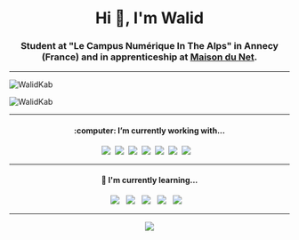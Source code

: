 <h1 align="center">Hi 👋, I'm Walid</h1>
<h3 align="center">Student at "Le Campus Numérique In The Alps" in Annecy (France) and in apprenticeship at <a href="https://maisondunet.com/">Maison du Net</a>.</h3>

***
<p><img align="center" src="https://github-readme-stats.vercel.app/api/top-langs?username=WalidKab&show_icons=true&locale=en&layout=compact" alt="WalidKab" /></p>

<p><img align="center" src="https://github-readme-stats.vercel.app/api?username=WalidKab&show_icons=true&locale=en" alt="WalidKab" /></p>
</div>

***
<div align='center'>
<h4>:computer: I’m currently working with...</h4>

<p>
  <img src="https://img.shields.io/badge/HTML5%20-%23e34f26.svg?&style=for-the-badge&logo=html5&logoColor=white" />&nbsp;&nbsp;<img src="https://img.shields.io/badge/css3%20-%137572B6.svg?&style=for-the-badge&logo=css3&logoColor=white" />&nbsp;&nbsp;<img src="https://img.shields.io/badge/javascript%20-%23F7DF1E.svg?&style=for-the-badge&logo=javascript&logoColor=white" />&nbsp;&nbsp;<img src="https://img.shields.io/badge/-PHP-5dbcd2?style=for-the-badge&logo=php" />&nbsp;&nbsp;<img src="https://img.shields.io/badge/-Wordpress-FF2D20?style=for-the-badge&logo=wordpress&logoColor=white" />&nbsp;&nbsp;<img src="https://img.shields.io/badge/prestashop - pink?&style=for-the-badge&logo=prestashop&logoColor=white" />&nbsp;&nbsp;<img src="https://img.shields.io/badge/MySQL%20-4479A1?&style=for-the-badge&logo=mysql&logoColor=white" />&nbsp;&nbsp;&nbsp;
</p>
</div>

***
<div align='center'>
<h4>🌱 I'm currently learning...</h4>
<p>
 <img src="https://img.shields.io/badge/-VueJS-00ADD8?style=for-the-badge&logo=go&logoColor=white" />&nbsp;&nbsp;&nbsp;<img src="https://img.shields.io/badge/Laravel%20-red?&style=for-the-badge&logo=laravel&logoColor=white" />&nbsp;&nbsp;&nbsp;<img src="https://img.shields.io/badge/Java%20-orange?&style=for-the-badge&logo=java&logoColor=white" />&nbsp;&nbsp;&nbsp;<img src="https://img.shields.io/badge/Symfony%20-000000?&style=for-the-badge&logo=symfony&logoColor=white" />&nbsp;&nbsp;&nbsp;<img src="https://img.shields.io/badge/TypeScript%20-grey?&style=for-the-badge&logo=typescript&logoColor=white" />&nbsp;&nbsp;&nbsp;
</p>
</div>

***
<div align='center'>
 
 <a href="mailto:kabli.walid@gmail.com"><img src="https://img.shields.io/badge/email-%23D14836.svg?&style=for-the-badge&logo=gmail&logoColor=white" /></a>
  
</div>

